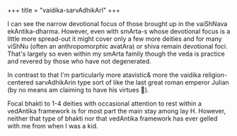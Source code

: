 +++
title = "vaidika-sarvAdhikArI"
+++

I can see the narrow devotional focus of those brought up in the vaiShNava ekAntika-dharma. However, even with smArta-s whose devotional focus is a little more spread-out it might cover only a few more deities and for many viShNu (often an anthropomorphic avatAra) or shiva remain devotional foci. That's largely so even within my smArta family though the veda is practice and revered by those who have not degenerated. 

In contrast to that I'm particularly more atavistic& more the vaidika religion-centered sarvAdhikArin type sort of like the last great roman emperor Julian (by no means am claiming to have his virtues 🙂). 

Focal bhakti to 1-4 deities with occasional attention to rest within a vedAntika framework is for most part the main stay among lay H. However, neither that type of bhakti nor that vedAntika framework has ever gelled with me from when I was a kid.
